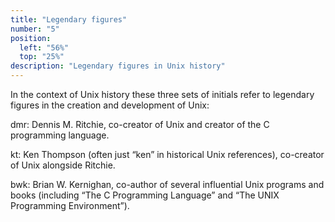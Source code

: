 ```yaml
---
title: "Legendary figures"
number: "5"
position:
  left: "56%"
  top: "25%"
description: "Legendary figures in Unix history"
---
```


In the context of Unix history these three sets of initials refer to legendary
figures in the creation and development of Unix:

dmr: Dennis M. Ritchie, co-creator of Unix and creator of the C programming
language.

kt: Ken Thompson (often just “ken” in historical Unix references), co-creator
of Unix alongside Ritchie.

bwk: Brian W. Kernighan, co-author of several influential Unix programs and
books (including “The C Programming Language” and “The UNIX Programming
Environment”).
